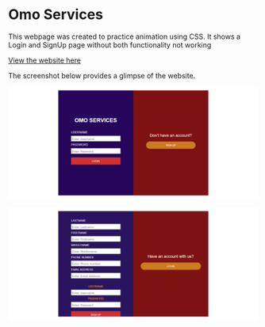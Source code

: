 # Omo Services

This webpage was created to practice animation using CSS. It shows a Login and 
SignUp page without both functionality not
working

[View the website here](https://mini-website-projects.netlify.app/tribute%20pages/)

The screenshot below provides a glimpse of the website.

![Screenshot of the website](./images/website-screnshot-1.png)

![Screenshot of the website](./images/website-screnshot-2.png)
